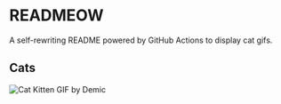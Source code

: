 # READMEOW

A self-rewriting README powered by GitHub Actions to display cat gifs.

## Cats

![Cat Kitten GIF by Demic](https://media3.giphy.com/media/3oriO0OEd9QIDdllqo/200.gif?cid=9acd02dalt0u9c7kh3avuev4quc3a2vlecqnzsbs4wkir3iy&ep=v1_gifs_search&rid=200.gif&ct=g)

